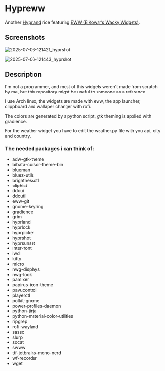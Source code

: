 # Hypreww

Another [Hyprland](https://github.com/hyprwm/Hyprland) rice featuring [EWW (ElKowar’s Wacky Widgets)](https://github.com/elkowar/eww).

## Screenshots

![2025-07-06-121421_hyprshot](https://github.com/user-attachments/assets/15da2e95-a14e-4648-906e-9826881bd82c)

![2025-07-06-121443_hyprshot](https://github.com/user-attachments/assets/f68c2531-7d32-4e0b-bfb6-27df9fb78bfe)

## Description

I'm not a programmer, and most of this widgets weren't made from scratch by me, but this repository might be useful to someone as a reference.

I use Arch linux, the widgets are made with eww, the app launcher, clippboard and wallaper changer with rofi. 

The colors are generated by a python script, gtk theming is applied with gradience. 

For the weather widget you have to edit the weather.py file with you api, city and country.

### The needed packages i can think of:

- adw-gtk-theme
- bibata-cursor-theme-bin
- blueman
- bluez-utils
- brightnessctl
- cliphist
- ddcui
- ddcutil
- eww-git
- gnome-keyring
- gradience
- grim
- hyprland
- hyprlock
- hyprpicker
- hyprshot
- hyprsunset
- inter-font
- iwd
- kitty
- micro
- nwg-displays
- nwg-look
- pamixer
- papirus-icon-theme
- pavucontrol
- playerctl
- polkit-gnome
- power-profiles-daemon
- python-jinja
- python-material-color-utilities
- ripgrep
- rofi-wayland
- sassc
- slurp
- socat
- swww
- ttf-jetbrains-mono-nerd
- wf-recorder
- wget



